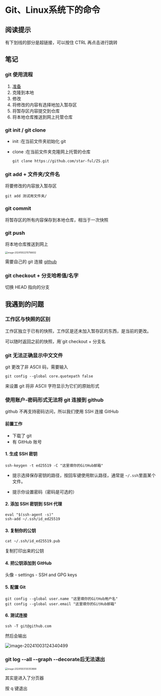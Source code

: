 # Git、Linux系统下的命令

## 阅读提示

有下划线的部分是超链接，可以按住 CTRL 再点击进行跳转

## 笔记

### git 使用流程

1. <a href="#ready">准备</a>
2. 克隆到本地
3. 修改
4. 将修改的内容有选择地加入暂存区
5. 将暂存区内容提交到仓库
6. 将本地仓库推送到网上托管仓库

### git init / git clone

- init :在当前文件夹初始化 git 

- clone :在当前文件夹克隆网上托管的仓库

  ```linux
  git clone https://github.com/star-ful/ZS.git
  ```

### git add + 文件夹/文件名

将要修改的内容放入暂存区

```linux
git add 测试用文件夹/
```

### git commit

将暂存区的所有内容保存到本地仓库，相当于一次快照

### git push

将本地仓库推送到网上

<img src="C:\Users\33959\AppData\Roaming\Typora\typora-user-images\image-20241002215756832.png" alt="image-20241002215756832" style="zoom:50%;" />

需要自己的 git 连接 <a href="#ssh">github</a>

### git checkout + 分支哈希值/名字

切换 HEAD 指向的分支

## 我遇到的问题

### 工作区与快照的区别

工作区独立于已有的快照，工作区是还未加入暂存区的东西，是当前的更改。

可以随时返回之前的快照，用`git checkout + 分支名

### git 无法正确显示中文文件

git 更改了非 ASCII 码，需要输入

```linux
git config --global core.quotepath false
```

来设置 git 将非 ASCII 字符显示为它们的原始形式

### 使用账户-密码形式无法将 git 连接到 github

github 不再支持密码访问，所以我们使用 SSH 连接 GitHub

<a name="ssh"></a>

#### <a name="ready">前置工作</a>

- 下载了 git
- 有 GitHub 账号

#### 1. 生成 SSH 密钥

```linux
ssh-keygen -t ed25519 -C "这里填你的GitHub邮箱"
```

- 提示选择保存密钥的路径，按回车键使用默认路径，通常是 `~/.ssh`里面某个文件。

- 提示你设置密码（密码是可选的）

#### 2. 添加 SSH 密钥到 SSH 代理

```linux
eval "$(ssh-agent -s)"
ssh-add ~/.ssh/id_ed25519
```

#### 3. 复制你的公钥

```linux
cat ~/.ssh/id_ed25519.pub
```

复制打印出来的公钥

#### 4. 把公钥添加到 GitHub

头像 - settings - SSH and GPG keys

#### 5. 配置 Git

```linux
git config --global user.name "这里填你的GitHub用户名"
git config --global user.email "这里填你的GitHub邮箱"
```

#### 6. 测试连接

```linux
ssh -T git@github.com
```

然后会输出

![image-20241003124340499](C:\Users\33959\AppData\Roaming\Typora\typora-user-images\image-20241003124340499.png)

### git log --all --graph --decorate后无法退出

<img src="C:\Users\33959\AppData\Roaming\Typora\typora-user-images\image-20241003130353668.png" alt="image-20241003130353668" style="zoom:50%;" />

其实是进入了分页器

按 q 键退出